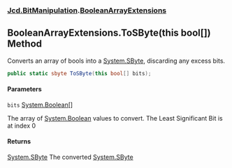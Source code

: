 ### [Jcd.BitManipulation](Jcd.BitManipulation.md 'Jcd.BitManipulation').[BooleanArrayExtensions](Jcd.BitManipulation.BooleanArrayExtensions.md 'Jcd.BitManipulation.BooleanArrayExtensions')

## BooleanArrayExtensions.ToSByte(this bool[]) Method

Converts an array of bools into a [System.SByte](https://docs.microsoft.com/en-us/dotnet/api/System.SByte 'System.SByte'), discarding any excess bits.

```csharp
public static sbyte ToSByte(this bool[] bits);
```
#### Parameters

<a name='Jcd.BitManipulation.BooleanArrayExtensions.ToSByte(thisbool[]).bits'></a>

`bits` [System.Boolean](https://docs.microsoft.com/en-us/dotnet/api/System.Boolean 'System.Boolean')[[]](https://docs.microsoft.com/en-us/dotnet/api/System.Array 'System.Array')

The array of [System.Boolean](https://docs.microsoft.com/en-us/dotnet/api/System.Boolean 'System.Boolean') values to convert. The Least Significant Bit is at index 0

#### Returns
[System.SByte](https://docs.microsoft.com/en-us/dotnet/api/System.SByte 'System.SByte')
The converted [System.SByte](https://docs.microsoft.com/en-us/dotnet/api/System.SByte 'System.SByte')